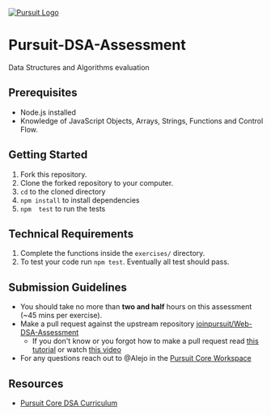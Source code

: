 [![Pursuit Logo](https://avatars1.githubusercontent.com/u/5825944?s=200&v=4)](https://pursuit.org)

# Pursuit-DSA-Assessment

Data Structures and Algorithms evaluation

## Prerequisites

- Node.js installed
- Knowledge of JavaScript Objects, Arrays, Strings, Functions and Control Flow.

## Getting Started

1. Fork this repository.
2. Clone the forked repository to your computer.
3. `cd` to the cloned directory
4. `npm install` to install dependencies
5. `npm  test` to run the tests

## Technical Requirements

1. Complete the functions inside the `exercises/` directory.
2. To test your code run `npm test`. Eventually all test should pass.

## Submission Guidelines

- You should take no more than **two and half** hours on this assessment (~45 mins per exercise).
- Make a pull request against the upstream repository [joinpursuit/Web-DSA-Assessment](https://github.com/joinpursuit/Web-DSA-Assessment)
  - If you don't know or you forgot how to make a pull request read [this tutorial](https://opensource.com/article/19/7/create-pull-request-github) or watch [this video](https://youtu.be/bEHdOnfevvw?t=550)
- For any questions reach out to @Alejo in the [Pursuit Core Workspace](https://pursuit-core.slack.com/)

## Resources

- [Pursuit Core DSA Curriculum](https://github.com/joinpursuit/Pursuit-Core-DSA)
